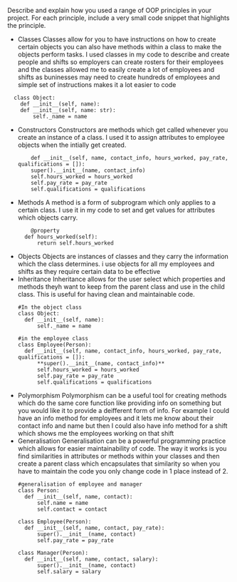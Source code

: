 Describe and explain how you used a range of OOP principles in your project. For each principle, include a very small code snippet that highlights the principle.
- Classes
    Classes allow for you to have instructions on how to create certain objects you can also have methods within a class to make the objects perform tasks. I used classes in my         code to describe and create people and shifts so employers can create rosters for their employees and the classes allowed me to easily create a lot of employees and shifts as       buninesses may need to create hundreds of employees and simple set of instructions makes it a lot easier to code
```
  class Object:
    def __init__(self, name):
    def __init__(self, name: str):
        self._name = name
```
- Constructors
    Constructors are methods which get called whenever you create an instance of a class. I used it to assign attributes to employee objects when the intially get created.
    ```
        def __init__(self, name, contact_info, hours_worked, pay_rate, qualifications = []):
        super().__init__(name, contact_info)
        self.hours_worked = hours_worked
        self.pay_rate = pay_rate
        self.qualifications = qualifications
    ```
- Methods
    A method is a form of subprogram which only applies to a certain class. I use it in my code to set and get values for attributes which objects carry.
  ```
      @property
    def hours_worked(self):
        return self.hours_worked
  ```
- Objects
      Objects are instances of classes and they carry the information which the class determines. i use objects for all my employees and shifts as they require certain data to be         effective
- Inheritance
      Inheritance allows for the user select which properties and methods theyh want to keep from the parent class and use in the child class. This is useful for having clean and maintainable code.
  ```
  #In the object class
  class Object:
    def __init__(self, name):
        self._name = name
  ```
  ```
  #in the employee class
  class Employee(Person):
    def __init__(self, name, contact_info, hours_worked, pay_rate, qualifications = []):
        **super().__init__(name, contact_info)**
        self.hours_worked = hours_worked
        self.pay_rate = pay_rate
        self.qualifications = qualifications
- Polymorphism
  Polymorphism can be a useful tool for creating methods which do the same core function like providing info on something but you would like it to provide a deifferent form of info.
  For example I could have an info method for employees and it lets me know about their contact info and name but then I could also have info method for a shift which shows me        the employees working on that shift
- Generalisation
    Generalisation can be a powerful programming practice which allows for easier maintainability of code. The way it works is you find similarities in attributes or methods within     your classes and then create a parent class which encapsulates that similarity so when you have to maintain the code you only change code in 1 place instead of 2.
  ```
  #generalisation of employee and manager
  class Person:
    def __init__(self, name, contact):
        self.name = name
        self.contact = contact

  class Employee(Person):
    def __init__(self, name, contact, pay_rate):
        super().__init__(name, contact)
        self.pay_rate = pay_rate

  class Manager(Person):
    def __init__(self, name, contact, salary):
        super().__init__(name, contact)
        self.salary = salary
  ```
